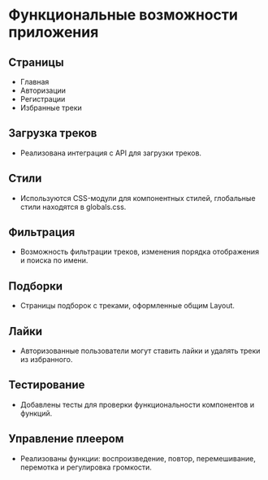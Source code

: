 # Функциональные возможности приложения

## Страницы
- Главная
- Авторизации
- Регистрации
- Избранные треки

## Загрузка треков
- Реализована интеграция с API для загрузки треков.

## Стили
- Используются CSS-модули для компонентных стилей, глобальные стили находятся в globals.css.

## Фильтрация
- Возможность фильтрации треков, изменения порядка отображения и поиска по имени.

## Подборки
- Страницы подборок с треками, оформленные общим Layout.

## Лайки
- Авторизованные пользователи могут ставить лайки и удалять треки из избранного.

## Тестирование
- Добавлены тесты для проверки функциональности компонентов и функций.

## Управление плеером
- Реализованы функции: воспроизведение, повтор, перемешивание, перемотка и регулировка громкости.
